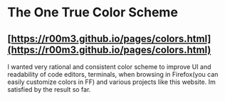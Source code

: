 # The One True Color Scheme
## [https://r00m3.github.io/pages/colors.html](https://r00m3.github.io/pages/colors.html)
I wanted very rational and consistent color scheme to improve UI and readability of code editors, terminals, when browsing in Firefox(you can easily customize colors in FF) and various projects like this website. Im satisfied by the result so far.
